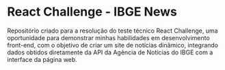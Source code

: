 # React Challenge - IBGE News
Repositório criado para a resolução do teste técnico React Challenge, uma oportunidade para demonstrar minhas habilidades em desenvolvimento front-end, com o objetivo de criar um site de notícias dinâmico, integrando dados obtidos diretamente da API da Agência de Notícias do IBGE com a interface da página web.
